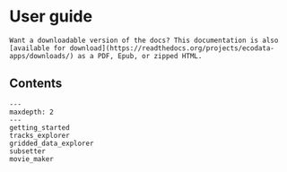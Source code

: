 # User guide

```{tip}
Want a downloadable version of the docs? This documentation is also [available for download](https://readthedocs.org/projects/ecodata-apps/downloads/) as a PDF, Epub, or zipped HTML.
```

## Contents
```{toctree}
---
maxdepth: 2
---
getting_started
tracks_explorer
gridded_data_explorer
subsetter
movie_maker

```
